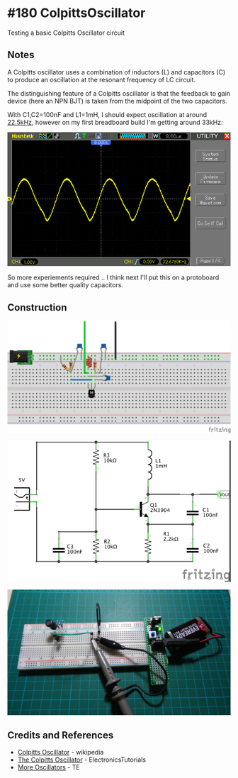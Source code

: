 # #180 ColpittsOscillator

Testing a basic Colpitts Oscillator circuit

## Notes

A Colpitts oscillator uses a combination of inductors (L) and capacitors (C) to produce an oscillation
at the resonant frequency of LC circuit.

The distinguishing feature of a Colpitts oscillator is that the feedback to gain device (here an NPN BJT)
is taken from the midpoint of the two capacitors.

With C1,C2=100nF and L1=1mH, I should expect oscillation at around
[22.5kHz](http://www.wolframalpha.com/input/?i=1%2F%282%CF%80+*sqrt%281mH+*+100nF+*+100nF%2F%28100nF+%2B+100nF%29%29%29), however on my first breadboard build I'm getting around 33kHz:

![scope_1](./assets/scope_1.gif?raw=true)

So more experiements required .. I think next I'll put this on a protoboard and use some better quality capacitors.

## Construction

![Breadboard](./assets/ColpittsOscillator_bb.jpg?raw=true)

![The Schematic](./assets/ColpittsOscillator_schematic.jpg?raw=true)

![The Build](./assets/ColpittsOscillator_build.jpg?raw=true)

## Credits and References
* [Colpitts Oscillator](https://en.wikipedia.org/wiki/Colpitts_oscillator) - wikipedia
* [The Colpitts Oscillator](http://www.electronics-tutorials.ws/oscillator/colpitts.html) - ElectronicsTutorials
* [More Oscillators](http://www.talkingelectronics.com/projects/TheTransistorAmplifier/TheTransistorAmplifier-P2.html#MORE) - TE
